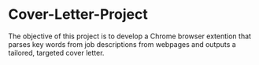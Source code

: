 # Cover-Letter-Project
The objective of this project is to develop a Chrome browser extention that parses key words from job descriptions from webpages and outputs a tailored, targeted cover letter.

<!--
## Timeline
Task 1: Set up a Basic web scraper gathering relevent data from a Workday posting.
  1.
  2.
-->
